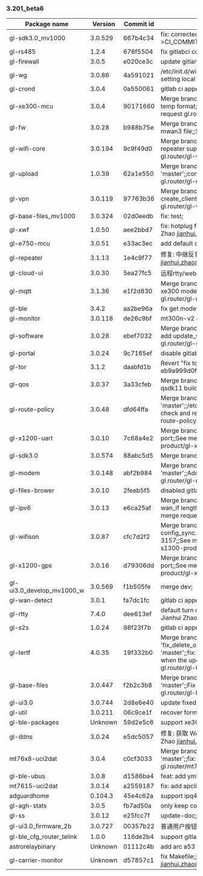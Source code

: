 ### 3.201_beta6
| Package name | Version | Commit id | Commit msg |
| ---------------------- | --------- | -------- | ------------------------------ |
| gl-sdk3.0_mv1000 | 3.0.529 | 667b4c34 | fix: corrected parameter: CI_BRANCH--->CI_COMMIT_REF_NAME; |
| gl-rs485 | 1.2.4 | 676f5504 | fix gitlabci config; |
| gl-firewall | 3.0.5 | e020ce3c | update gitlan ci config; |
| gl-wg | 3.0.86 | 4a591021 | /etc/init.d/wireguard: add policy check before setting local policy; |
| gl-crond | 3.0.4 | 0a550061 | gitlab ci append commit sha and msg; |
| gl-xe300-mcu | 3.0.4 | 90171660 | Merge branch 'adjust_temp' into 'master';;adjust temp format;fix file format to unix;;See merge request gl.router/gl-xe300-mcu!1 |
| gl-fw | 3.0.28 | b988b75e | Merge branch 'dev1907' into 'master';;fix glfw no mwan3 file;;See merge request gl.router/gl-fw!2 |
| gl-wifi-core | 3.0.194 | 9c9f49d0 | Merge branch 'qsdk11_wpa3' into 'master';;qsdk11 repeater support wpa3 sae;;See merge request gl.router/gl-wifi-core!13 |
| gl-upload | 1.0.39 | 62a1e550 | Merge branch 'compat_old_model' into 'master';;compat old model;;See merge request gl.router/gl-upload!6 |
| gl-vpn | 3.0.119 | 97763b36 | Merge branch 'dev1907' into 'master';;add create_client_ovpn domain;;See merge request gl.router/gl-vpn!16 |
| gl-base-files_mv1000 | 3.0.324 | 02d0eedb | fix: test; |
| gl-xwf | 1.0.50 | aee2bbd7 | fix: hotplug for briged wan;;Signed-off-by: Jianhui Zhao <jianhui.zhao@gl-inet.com>; |
| gl-e750-mcu | 3.0.51 | e33ac3ec | add default config; |
| gl-repeater | 3.1.13 | 1e4c9f77 | 修复: 中继反复重连;;Signed-off-by: Jianhui Zhao <jianhui.zhao@gl-inet.com>; |
| gl-cloud-ui | 3.0.30 | 5ea27fc5 | 远程rtty/web访问条件修复; |
| gl-mqtt | 3.1.36 | e1f2d830 | Merge branch 'fix_xe300_signal' into 'master';;fix xe300 modem info upload;;See merge request gl.router/gl-mqtt!21 |
| gl-ble | 3.4.2 | aa2be96a | fix get model; |
| gl-monitor | 3.0.118 | de26c9bf | mt300n-v2 do not use modem_event; |
| gl-software | 3.0.28 | ebef7032 | Merge branch 'status' into 'master';;software_api.c: add update_status function;;See merge request gl.router/gl-software!1 |
| gl-portal | 3.0.24 | 9c7165ef | disable gitlab ci doc; |
| gl-tor | 3.1.2 | daabfd1b | Revert "fix tor user";;This reverts commit eb9a999d0f54da2abe641a9aa9f04c3770cca2ef.; |
| gl-qos | 3.0.37 | 3a33cfeb | Merge branch 'fix_qsdk11_build' into 'master';;fix qsdk11 build;;See merge request gl.router/gl-qos!2 |
| gl-route-policy | 3.0.48 | dfd64ffa | Merge branch 'fix_local' into 'master';;/etc/init.d/gl_route_policy: add local policy check and revert;;See merge request gl.router/gl-route-policy!5 |
| gl-x1200-uart | 3.0.10 | 7c68a4e2 | Merge branch 'dev1907' into 'master';;fix uart usb port;;See merge request gl.router/gl-x1200-product/gl-x1200-uart!1 |
| gl-sdk3.0 | 3.0.574 | 88abc5d5 | Merge branch 'dev1907'; |
| gl-modem | 3.0.148 | abf2b984 | Merge branch 'add_api_get_carrier' into 'master';;Add api get carrier;;See merge request gl.router/gl-modem!20 |
| gl-files-brower | 3.0.10 | 2feeb5f5 | disabled gitlab ci doc; |
| gl-ipv6 | 3.0.13 | e6ca25af | Merge branch 'wan_check' into 'master';;fix: add wan_if length check in function of ipv6_set;;See merge request gl.router/gl-ipv6!5 |
| gl-wifison | 3.0.87 | cfc7d2f2 | Merge branch 'fix_qsdk11' into 'master';;fix config_sync.sh stop fail when de_mesh bug id 3157;;See merge request gl.router/gl-b1300-gl-s1300-product/gl-wifison!6 |
| gl-x1200-gps | 3.0.16 | d79306dd | Merge branch 'dev1907' into 'master';;fix gps  usb port;;See merge request gl.router/gl-x1200-product/gl-x1200-gps!1 |
| gl-ui3.0_develop_mv1000_w | 3.0.569 | f1b505fe | merge dev; |
| gl-wan-detect | 3.0.1 | fa7dc1fc | gitlab ci append commit sha and msg; |
| gl-rtty | 7.4.0 | dee613ef | default turn on ssh and web for 2b;;Signed-off-by: Jianhui Zhao <jianhui.zhao@gl-inet.com>; |
| gl-s2s | 1.0.24 | 98f23f7b | gitlab ci append commit sha and msg; |
| gl-tertf | 4.0.35 | 19f332b0 | Merge branch 'fix_delete_offline_client_tertfinfo_null' into 'master';;fix: The/tmp/tertf/tertfinfo file deadlocks when the update_terminal_file...;;See merge request gl.router/gl-tertf!22 |
| gl-base-files | 3.0.447 | f2b2c3b8 | Merge branch 'fix_qsdk11_repeater' into 'master';;Fix qsdk11 repeater;;See merge request gl.router/gl-base-files!82 |
| gl-ui3.0 | 3.0.744 | 2d8e6e40 | update fixed; |
| gl-util | 3.0.211 | 06c9ce1f | recover format  signal; |
| gl-ble-packages | Unknown | 59d2e5c6 | support xe300; |
| gl-ddns | 3.0.24 | e5dc5057 | 修复: 获取 WAN IP 不准确;;Signed-off-by: Jianhui Zhao <jianhui.zhao@gl-inet.com>; |
| mt76x8-uci2dat | 3.0.4 | c0cf3033 | Merge branch 'fix-igmp-snooping' into 'master';;fix: igmp snooping;;See merge request gl.router/mt76x8-uci2dat!2 |
| gl-ble-ubus | 3.0.8 | d1586ba4 | feat: add yml files; |
| mt7615-uci2dat | 3.0.14 | a2559187 | fix: add apclimacaddr transform; |
| adguardhome | 0.104.3 | 45e4c62a | support ipq4xxx; |
| gl-agh-stats | 3.0.5 | fb7ad50a | only keep config file; |
| gl-ss | 3.0.12 | e25fcc7f | update-doc; |
| gl-ui3.0_firmware_2b | 3.0.727 | 00357b22 | 普通用户按钮置灰; |
| gl-ble_cfg_router_telink | 1.0.0 | 116de2b4 | support gitlab ci; |
| astrorelaybinary | Unknown | 01112c4b | add arc a53 target; |
| gl-carrier-monitor | Unknown | d57857c1 | fix Makefile;;Signed-off-by: Jianhui Zhao <jianhui.zhao@gl-inet.com>; |
